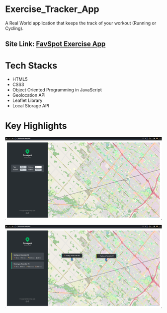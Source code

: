 # Exercise_Tracker_App
 
A Real World application that keeps the track of your workout (Running or Cycling). 

## Site Link: [FavSpot Exercise App](https://favspot-msj.netlify.app/)

# Tech Stacks

- HTML5
- CSS3
- Object Oriented Programming in JavaScript
- Geolocation API
- Leaflet Library
- Local Storage API

# Key Highlights

![Alt text](/app_imgs/app_img2.png?raw=true "Choose Workout Type")

![Alt text](/app_imgs/app_img1.png?raw=true "Click any where on map to begin new workout")
